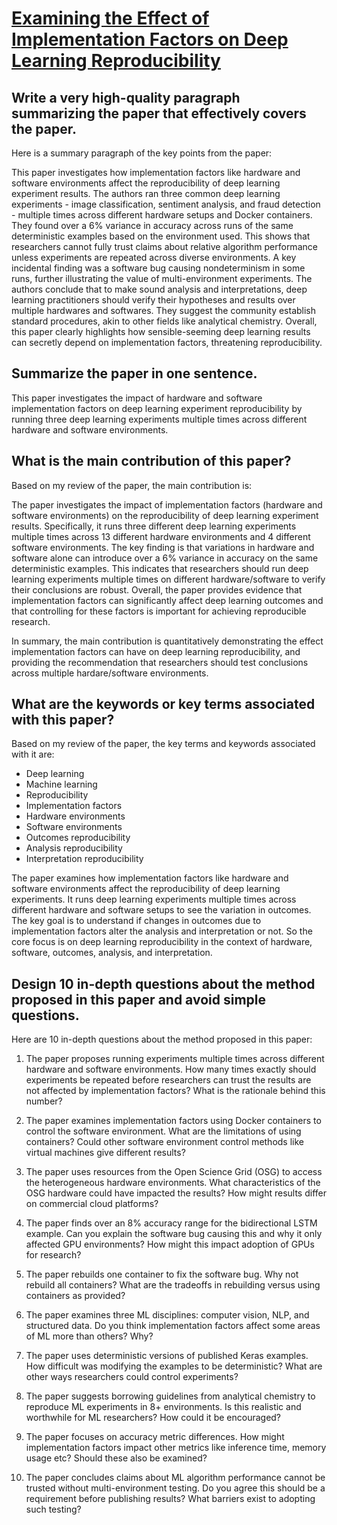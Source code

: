 # [Examining the Effect of Implementation Factors on Deep Learning   Reproducibility](https://arxiv.org/abs/2312.06633)

## Write a very high-quality paragraph summarizing the paper that effectively covers the paper.

 Here is a summary paragraph of the key points from the paper:

This paper investigates how implementation factors like hardware and software environments affect the reproducibility of deep learning experiment results. The authors ran three common deep learning experiments - image classification, sentiment analysis, and fraud detection - multiple times across different hardware setups and Docker containers. They found over a 6% variance in accuracy across runs of the same deterministic examples based on the environment used. This shows that researchers cannot fully trust claims about relative algorithm performance unless experiments are repeated across diverse environments. A key incidental finding was a software bug causing nondeterminism in some runs, further illustrating the value of multi-environment experiments. The authors conclude that to make sound analysis and interpretations, deep learning practitioners should verify their hypotheses and results over multiple hardwares and softwares. They suggest the community establish standard procedures, akin to other fields like analytical chemistry. Overall, this paper clearly highlights how sensible-seeming deep learning results can secretly depend on implementation factors, threatening reproducibility.


## Summarize the paper in one sentence.

 This paper investigates the impact of hardware and software implementation factors on deep learning experiment reproducibility by running three deep learning experiments multiple times across different hardware and software environments.


## What is the main contribution of this paper?

 Based on my review of the paper, the main contribution is:

The paper investigates the impact of implementation factors (hardware and software environments) on the reproducibility of deep learning experiment results. Specifically, it runs three different deep learning experiments multiple times across 13 different hardware environments and 4 different software environments. The key finding is that variations in hardware and software alone can introduce over a 6% variance in accuracy on the same deterministic examples. This indicates that researchers should run deep learning experiments multiple times on different hardware/software to verify their conclusions are robust. Overall, the paper provides evidence that implementation factors can significantly affect deep learning outcomes and that controlling for these factors is important for achieving reproducible research.

In summary, the main contribution is quantitatively demonstrating the effect implementation factors can have on deep learning reproducibility, and providing the recommendation that researchers should test conclusions across multiple hardare/software environments.


## What are the keywords or key terms associated with this paper?

 Based on my review of the paper, the key terms and keywords associated with it are:

- Deep learning
- Machine learning 
- Reproducibility
- Implementation factors
- Hardware environments
- Software environments
- Outcomes reproducibility
- Analysis reproducibility
- Interpretation reproducibility

The paper examines how implementation factors like hardware and software environments affect the reproducibility of deep learning experiments. It runs deep learning experiments multiple times across different hardware and software setups to see the variation in outcomes. The key goal is to understand if changes in outcomes due to implementation factors alter the analysis and interpretation or not. So the core focus is on deep learning reproducibility in the context of hardware, software, outcomes, analysis, and interpretation.


## Design 10 in-depth questions about the method proposed in this paper and avoid simple questions.

 Here are 10 in-depth questions about the method proposed in this paper:

1. The paper proposes running experiments multiple times across different hardware and software environments. How many times exactly should experiments be repeated before researchers can trust the results are not affected by implementation factors? What is the rationale behind this number?

2. The paper examines implementation factors using Docker containers to control the software environment. What are the limitations of using containers? Could other software environment control methods like virtual machines give different results? 

3. The paper uses resources from the Open Science Grid (OSG) to access the heterogeneous hardware environments. What characteristics of the OSG hardware could have impacted the results? How might results differ on commercial cloud platforms?

4. The paper finds over an 8% accuracy range for the bidirectional LSTM example. Can you explain the software bug causing this and why it only affected GPU environments? How might this impact adoption of GPUs for research?

5. The paper rebuilds one container to fix the software bug. Why not rebuild all containers? What are the tradeoffs in rebuilding versus using containers as provided?

6. The paper examines three ML disciplines: computer vision, NLP, and structured data. Do you think implementation factors affect some areas of ML more than others? Why?

7. The paper uses deterministic versions of published Keras examples. How difficult was modifying the examples to be deterministic? What are other ways researchers could control experiments?  

8. The paper suggests borrowing guidelines from analytical chemistry to reproduce ML experiments in 8+ environments. Is this realistic and worthwhile for ML researchers? How could it be encouraged?

9. The paper focuses on accuracy metric differences. How might implementation factors impact other metrics like inference time, memory usage etc? Should these also be examined?

10. The paper concludes claims about ML algorithm performance cannot be trusted without multi-environment testing. Do you agree this should be a requirement before publishing results? What barriers exist to adopting such testing?
